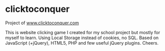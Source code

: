 # clicktoconquer
Project of www.clicktoconquer.com

This is website clicking game I created for my school project but mostly for myself to learn.
Using Local Storage instead of cookies, no SQL. 
Based on JavaScript (+jQuery), HTML5, PHP and few useful jQuery plugins. 
Cheers. 
